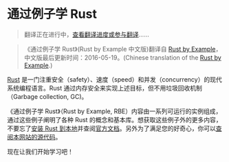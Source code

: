 # 通过例子学 Rust
>翻译正在进行中，[查看翻译进度或参与翻译][home]……  

>《通过例子学 Rust》(Rust by Example 中文版)翻译自 [Rust by Example][website]，中文版最后更新时间：2016-05-19。(Chinese translation of the [Rust by Example][website].)

[Rust][rust] 是一门注重安全（safety）、速度（speed）和并发（concurrency）的现代系统编程语言。Rust 通过内存安全来实现上述目标，但不用垃圾回收机制（Garbage collection, GC)。

《通过例子学 Rust》（Rust by Example, RBE）内容由一系列可运行的实例组成，通过这些例子阐明了各种 Rust 的概念和基本库。想获取这些例子外的更多内容，不要忘了[安装 Rust 到本地][install]并查阅[官方文档][std]。另外为了满足您的好奇心，你可以[查阅本网站的源代码][home]。

现在让我们开始学习吧！

[website]: http://rustbyexample.com
[rust]: http://www.rust-lang.org/
[install]: http://www.rust-lang.org/install.html
[std]: http://doc.rust-lang.org/std/
[home]: https://github.com/rust-lang-cn/rust-by-example-cn
